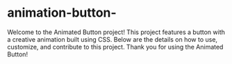 # animation-button-
Welcome to the Animated Button project! This project features a button with a creative animation built using CSS. Below are the details on how to use, customize, and contribute to this project.  Thank you for using the Animated Button!
